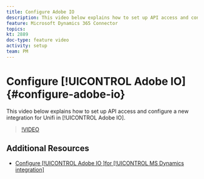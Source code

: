 ```yaml
---
title: Configure Adobe IO
description: This video below explains how to set up API access and configure a new integration for Unifi in [!UICONTROL Adobe IO].
feature: Microsoft Dynamics 365 Connector
topics: 
kt: 2889
doc-type: feature video
activity: setup
team: PM
---
```

 
# Configure [!UICONTROL Adobe IO] {#configure-adobe-io}

 This video below explains how to set up API access and configure a new integration for Unifi in [!UICONTROL Adobe IO].

 >[!VIDEO](https://video.tv.adobe.com/v/27308?quality=12)

## Additional Resources

* [Configure [!UICONTROL Adobe IO ]for [!UICONTROL MS Dynamics integration]](https://helpx.adobe.com/campaign/kb/ms-dynamics-adobe-io.html)
  